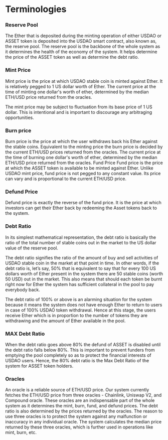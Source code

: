 # Terminologies

### Reserve Pool <a id="reserve-pool-"></a>

The Ether that is deposited during the minting operation of either USDAO or ASSET token is deposited into the USDAO smart contract, also known as, the reserve pool. The reserve pool is the backbone of the whole system as it determines the health of the economy of the system. It helps determine the price of the ASSET token as well as determine the debt ratio.

### Mint Price <a id="mint-price-"></a>

Mint price is the price at which USDAO stable coin is minted against Ether. It is relatively pegged to 1 US dollar worth of Ether. The current price at the time of minting one dollar's worth of ether, determined by the median ETH/USD price returned from the oracles.

The mint price may be subject to fluctuation from its base price of 1 US dollar. This is intentional and is important to discourage any arbitraging opportunities.

### Burn price <a id="burn-price-"></a>

Burn price is the price at which the user withdraws back his Ether against the stable coins. Equivalent to the minting price the burn price is decided by the current ETH/USD prices returned from the oracles. The current price at the time of burning one dollar's worth of ether, determined by the median ETH/USD price returned from the oracles. Fund Price Fund price is the price at which the ASSET token is available to be minted against Ether. Unlike USDAO mint price, fund price is not pegged to any constant value. Its price can vary and is proportional to the current ETH/USD price.

### Defund Price <a id="defund-price-"></a>

Defund price is exactly the reverse of the fund price. It is the price at which investors can get their Ether back by redeeming the Asset tokens back to the system.

### Debt Ratio <a id="debt-ratio-"></a>

In its simplest mathematical representation, the debt ratio is basically the ratio of the total number of stable coins out in the market to the US dollar value of the reserve pool.

The debt ratio signifies the ratio of the amount of buy and sell activities of USDAO stable coin in the market at that point in time. In other words, if the debt ratio is, let’s say, 50% that is equivalent to say that for every 100 US dollars worth of Ether present in the system there are 50 stable coins \(worth 50 USD\) out in the market. This also means that should each token be burnt right now for Ether the system has sufficient collateral in the pool to pay everybody back.

The debt ratio of 100% or above is an alarming situation for the system because it means the system does not have enough Ether to return to users in case of 100% USDAO token withdrawal. Hence at this stage, the users receive Ether which is in proportion to the number of tokens they are withdrawing and the amount of Ether available in the pool.

### MAX Debt Ratio <a id="max-debt-ratio-"></a>

When the debt ratio goes above 80% the defund of ASSET is disabled until the debt ratio falls below 80%. This is important to prevent funders from emptying the pool completely so as to protect the financial interests of USDAO users. Hence, the 80% debt ratio is the Max Debt Ratio of the system for ASSET token holders.

### Oracles <a id="oracles-"></a>

An oracle is a reliable source of ETH/USD price. Our system currently fetches the ETH/USD price from three oracles - Chainlink, Uniswap V2, and Compound oracle. These oracles are an indispensable part of the whole system as it determines the mint, burn, fund, and defund prices. The debt ratio is also determined by the prices returned by the oracles. The reason to use three oracles is to protect the system against any malfunction or inaccuracy in any individual oracle. The system calculates the median price returned by these three oracles, which is further used in operations like mint, burn, etc.

